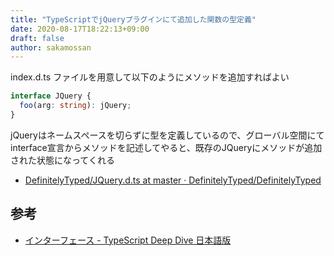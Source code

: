 ```yaml
---
title: "TypeScriptでjQueryプラグインにて追加した関数の型定義"
date: 2020-08-17T18:22:13+09:00
draft: false
author: sakamossan
---
```


index.d.ts ファイルを用意して以下のようにメソッドを追加すればよい

```ts
interface JQuery {
  foo(arg: string): jQuery;
}
```

jQueryはネームスペースを切らずに型を定義しているので、グローバル空間にてinterface宣言からメソッドを記述してやると、既存のJQueryにメソッドが追加された状態になってくれる

- [DefinitelyTyped/JQuery.d.ts at master · DefinitelyTyped/DefinitelyTyped](https://github.com/DefinitelyTyped/DefinitelyTyped/blob/master/types/jquery/JQuery.d.ts#L5)

## 参考

- [インターフェース - TypeScript Deep Dive 日本語版](https://typescript-jp.gitbook.io/deep-dive/type-system/interfaces)
